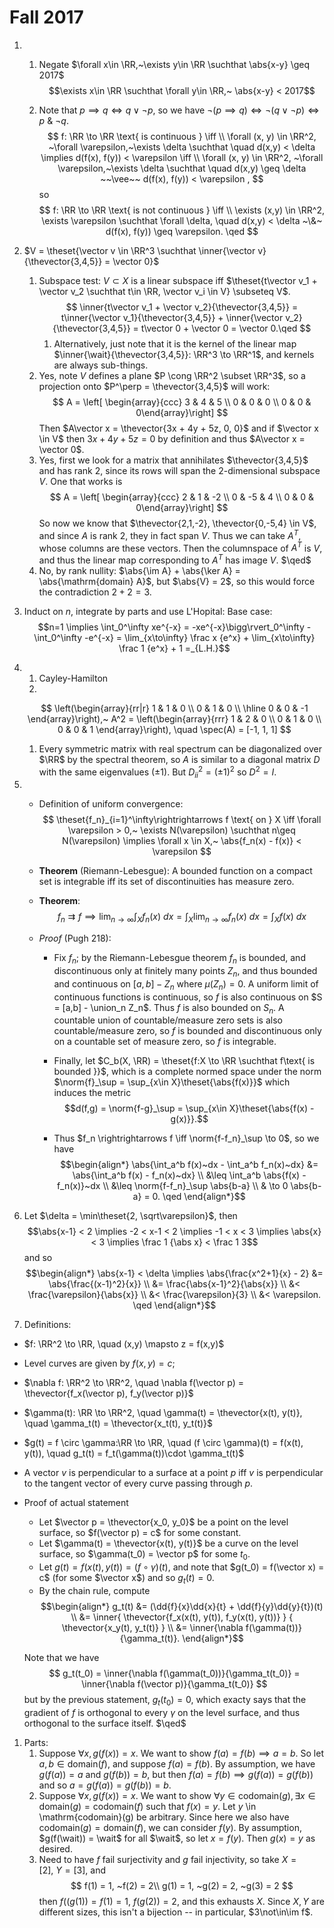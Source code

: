 # Fall 2017 

1. 
   1. Negate $\forall x\in \RR,~\exists y\in \RR \suchthat \abs{x-y} \geq 2017$
   $$\exists x\in \RR \suchthat \forall y\in \RR,~ \abs{x-y} < 2017$$

   1. Note that $p\implies q \iff q \vee \neg p$, so we have $\neg(p \implies q) \iff \neg(q \vee \neg p) \iff p ~\&~ \neg q$.
$$
f: \RR \to \RR \text{ is continuous } \iff \\ 
\forall (x, y) \in \RR^2, ~\forall \varepsilon,~\exists \delta \suchthat \quad d(x,y) < \delta \implies d(f(x), f(y)) < \varepsilon \iff \\ 
\forall (x, y) \in \RR^2, ~\forall \varepsilon,~\exists \delta \suchthat \quad  d(x,y) \geq \delta ~~\vee~~   d(f(x), f(y)) < \varepsilon  ,
$$
so
$$
f: \RR \to \RR \text{ is not continuous } \iff \\ \exists (x,y) \in \RR^2, \exists \varepsilon \suchthat \forall \delta, \quad d(x,y) < \delta ~\&~ d(f(x), f(y)) \geq \varepsilon. \qed
$$

1. $V = \theset{\vector v \in \RR^3 \suchthat \inner{\vector v}{\thevector{3,4,5}} = \vector 0}$
   1. Subspace test: $V \subset X$ is a linear subspace iff $\theset{t\vector v_1 + \vector v_2 \suchthat t\in \RR, \vector v_i \in V} \subseteq V$.
   $$
   \inner{t\vector v_1 + \vector v_2}{\thevector{3,4,5}} = t\inner{\vector v_1}{\thevector{3,4,5}} + \inner{\vector v_2}{\thevector{3,4,5}} = t\vector 0 + \vector 0 = \vector 0.\qed
   $$
      1. Alternatively, just note that it is the kernel of the linear map $\inner{\wait}{\thevector{3,4,5}}: \RR^3 \to \RR^1$, and kernels are always sub-things.
   1. Yes, note $V$ defines a plane $P \cong \RR^2 \subset \RR^3$, so a projection onto $P^\perp = \thevector{3,4,5}$ will work:
   $$
   A = \left[ \begin{array}{ccc} 3 & 4 & 5 \\ 0 & 0 & 0 \\ 0 & 0 & 0\end{array}\right]
   $$
   Then $A\vector x = \thevector{3x + 4y + 5z, 0, 0}$ and if $\vector x \in V$ then $3x+4y+5z = 0$ by definition and thus $A\vector x = \vector 0$.
   1. Yes, first we look for a matrix that annihilates $\thevector{3,4,5}$ and has rank 2, since its rows will span the 2-dimensional subspace $V$. One that works is
   $$
    A = \left[ \begin{array}{ccc} 2 & 1 & -2 \\ 0 & -5 & 4 \\ 0 & 0 & 0\end{array}\right]
   $$
   So now we know that $\thevector{2,1,-2}, \thevector{0,-5,4} \in V$, and since $A$ is rank 2, they in fact span $V$. Thus we can take $A^T$, whose columns are these vectors. Then the columnspace of $A^T$ is $V$, and thus the linear map corresponding to $A^T$ has image $V$. $\qed$
   1. No, by rank nullity: $\abs{\im A} + \abs{\ker A} = \abs{\mathrm{domain} A}$, but $\abs{V} = 2$, so this would force the contradiction $2+2 = 3$.
   
2. Induct on $n$, integrate by parts and use L'Hopital:
   Base case: 
   $$n=1 \implies \int_0^\infty xe^{-x} = -xe^{-x}\bigg\rvert_0^\infty - \int_0^\infty -e^{-x} = \lim_{x\to\infty} \frac x {e^x}  + \lim_{x\to\infty} \frac 1 {e^x} + 1 =_{L.H.}$$

3. 
   1. Cayley-Hamilton
   2. 
   $$
   \left(\begin{array}{rr|r}
      1 & 1 & 0 \\
      0 & 1 & 0 \\
      \hline
      0 & 0 & -1
      \end{array}\right),~ A^2 = \left(\begin{array}{rrr}
        1 & 2 & 0 \\
        0 & 1 & 0 \\
        0 & 0 & 1
        \end{array}\right), \quad
      \spec(A) = [-1, 1, 1]
   $$
   1. Every symmetric matrix with real spectrum can be diagonalized over $\RR$ by the spectral theorem, so $A$ is similar to a diagonal matrix $D$ with the same eigenvalues ($\pm 1$). But $D^2_{ii} = (\pm 1)^2$ so $D^2 = I$. 

4. 
   - Definition of uniform convergence:
  $$
  \theset{f_n}_{i=1}^\infty\rightrightarrows f \text{ on } X  \iff \forall \varepsilon > 0,~ \exists N(\varepsilon) \suchthat n\geq N(\varepsilon) \implies \forall x \in X,~ \abs{f_n(x) - f(x)} < \varepsilon
  $$
    - **Theorem** (Riemann-Lebesgue): A bounded function on a compact set is integrable iff its set of discontinuities has measure zero.

    - **Theorem**: 
  $$
  f_n \rightrightarrows f \implies \lim_{n\to\infty} \int_X f_n(x) ~dx = \int_X  \lim_{n\to\infty} f_n(x) ~dx = \int_X f(x) ~dx
  $$
    - *Proof* (Pugh 218): 
    
      - Fix $f_n$; by the Riemann-Lebesgue theorem $f_n$ is bounded, and discontinuous only at finitely many points $Z_n$, and thus bounded and continuous on $[a,b] - Z_n$ where $\mu(Z_n) = 0$. A uniform limit of continuous functions is continuous, so $f$ is also continuous on $S = [a,b] - \union_n Z_n$. Thus $f$ is also bounded on $S_n$. A countable union of countable/measure zero sets is also countable/measure zero, so $f$ is bounded and discontinuous only on a countable set of measure zero, so $f$ is integrable. 
  
      - Finally, let $C_b(X, \RR) = \theset{f:X \to \RR \suchthat f\text{ is bounded }}$, which is a complete normed space under the norm $\norm{f}_\sup = \sup_{x\in X}\theset{\abs{f(x)}}$ which induces the metric 
      $$d(f,g) = \norm{f-g}_\sup = \sup_{x\in X}\theset{\abs{f(x) - g(x)}}.$$

      - Thus $f_n \rightrightarrows f \iff \norm{f-f_n}_\sup \to 0$, so we have
      $$\begin{align*}
      \abs{\int_a^b f(x)~dx - \int_a^b f_n(x)~dx} 
      &= \abs{\int_a^b f(x) - f_n(x)~dx} \\
      &\leq \int_a^b \abs{f(x) - f_n(x)}~dx \\
      &\leq \norm{f-f_n}_\sup \abs{b-a} \\
      & \to 0 \abs{b-a} = 0. \qed
      \end{align*}$$

1. Let $\delta = \min\theset{2, \sqrt\varepsilon}$, then 
$$\abs{x-1} < 2 \implies -2 < x-1 < 2 \implies -1 < x < 3 \implies \abs{x} < 3 \implies \frac 1 {\abs x} < \frac 1 3$$ and so
  $$\begin{align*}
  \abs{x-1} < \delta \implies \abs{\frac{x^2+1}{x} - 2} 
  &= \abs{\frac{(x-1)^2}{x}} \\
  &= \frac{\abs{x-1}^2}{\abs{x}} \\
  &< \frac{\varepsilon}{\abs{x}} \\
  &< \frac{\varepsilon}{3} \\
  &< \varepsilon. \qed
  \end{align*}$$

1. Definitions:
  - $f: \RR^2 \to \RR, \quad (x,y) \mapsto z = f(x,y)$
  - Level curves are given by $f(x, y) = c$; 
  - $\nabla f: \RR^2 \to \RR^2, \quad \nabla f(\vector p) = \thevector{f_x(\vector p), f_y(\vector p)}$
  - $\gamma(t): \RR \to \RR^2, \quad \gamma(t) = \thevector{x(t), y(t)}, \quad \gamma_t(t) = \thevector{x_t(t), y_t(t)}$
  - $g(t) = f \circ \gamma:\RR \to \RR, \quad (f \circ \gamma)(t) = f(x(t), y(t)), \quad g_t(t) = f_t(\gamma(t))\cdot \gamma_t(t)$
  - A vector $v$ is perpendicular to a surface at a point $p$ iff $v$ is perpendicular to the tangent vector of every curve passing through $p$.
  - Proof of actual statement
    - Let $\vector p = \thevector{x_0, y_0}$ be a point on the level surface, so $f(\vector p) = c$ for some constant.
    - Let $\gamma(t) = \thevector{x(t), y(t)}$ be a curve on the level surface, so $\gamma(t_0) = \vector p$ for some $t_0$. 
    - Let $g(t) = f(x(t), y(t)) = (f \circ \gamma)(t)$, and note that $g(t_0) = f(\vector x) = c$ (for some $\vector x$) and so $g_t(t) = 0$.
    - By the chain rule, compute 
    $$\begin{align*}
    g_t(t) 
    &= (\dd{f}{x}\dd{x}{t} + \dd{f}{y}\dd{y}{t})(t) \\
    &= \inner{ \thevector{f_x(x(t), y(t)), f_y(x(t), y(t))} } { \thevector{x_y(t), y_t(t)} } \\ 
    &= \inner{\nabla f(\gamma(t))}{\gamma_t(t)}.
    \end{align*}$$ 

    Note that we have 
    $$ 
    g_t(t_0) =  \inner{\nabla f(\gamma(t_0))}{\gamma_t(t_0)} = \inner{\nabla f(\vector p)}{\gamma_t(t_0)}
    $$
    but by the previous statement, $g_t(t_0) = 0$, which exacty says that the gradient of $f$ is orthogonal to every $\gamma$ on the level surface, and thus orthogonal to the surface itself. $\qed$

1. Parts:
   1. Suppose $\forall x, g(f(x)) = x$. We want to show $f(a) = f(b) \implies a = b$. So let $a,b \in \mathrm{domain}(f)$, and suppose $f(a) = f(b)$. By assumption, we have $g(f(a)) = a$ and $g(f(b)) = b$, but then $f(a) = f(b) \implies g(f(a)) = g(f(b))$ and so $a = g(f(a)) = g(f(b)) = b$.
   2. Suppose $\forall x, g(f(x)) = x$. We want to show $\forall y \in \mathrm{codomain}(g), \exists x \in \mathrm{domain}(g) = \mathrm{codomain}(f)$ such that $f(x) = y$. Let $y$ \in \mathrm{codomain}(g) be arbitrary. Since here we also have $\mathrm{codomain}(g) = \mathrm{domain}(f)$, we can consider $f(y)$. By assumption, $g(f(\wait)) = \wait$ for all $\wait$, so let $x = f(y)$. Then $g(x) = y$ as desired. 
   3. Need to have $f$ fail surjectivity and $g$ fail injectivity, so take $X = [2],~ Y = [3]$, and 
   $$
   f(1) = 1, ~f(2) = 2\\ 
   g(1) = 1, ~g(2) = 2, ~g(3) = 2
   $$
   then $f((g(1)) = f(1) = 1, ~f(g(2)) = 2$, and this exhausts $X$. Since $X,Y$ are different sizes, this isn't a bijection -- in particular, $3\not\in\im f$.




